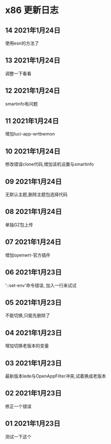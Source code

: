 # x86 更新日志

## 14 2021年1月24日

使用esir的方法了

## 13 2021年1月24日

调整一下看看

## 12 2021年1月24日

smartinfo有问题

## 11 2021年1月24日

增加luci-app-wrtbwmon

## 10 2021年1月24日

修改错误clone代码,增加该机设置与smartinfo

## 09 2021年1月24日

无默认主题,删除主题包选择代码

## 08 2021年1月24日

单独GZ包上传

## 07 2021年1月24日

增加openwrt-官方插件

## 06 2021年1月23日

'::set-env'命令错误, 加入一行来试试

## 05 2021年1月23日

不能切换,只能先删除了

## 04 2021年1月23日

增加切换老版本的变量

## 03 2021年1月23日

最新版本lede与OpenAppFilter冲突,试着换成老版本

## 02 2021年1月23日

修正一个错误

## 01 2021年1月23日

测试一下这个
